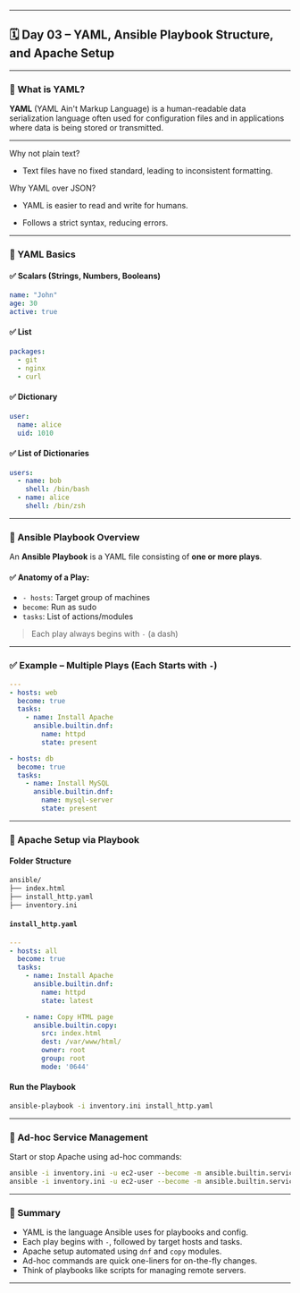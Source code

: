 
---

## 🗓️ Day 03 – YAML, Ansible Playbook Structure, and Apache Setup

---

### 🔹 What is YAML?

**YAML** (YAML Ain't Markup Language) is a human-readable data serialization language often used for configuration files and in applications where data is being stored or transmitted.

---
Why not plain text?

* Text files have no fixed standard, leading to inconsistent formatting.

Why YAML over JSON?

* YAML is easier to read and write for humans.

* Follows a strict syntax, reducing errors.



---

### 🔹 YAML Basics

#### ✅ Scalars (Strings, Numbers, Booleans)

```yaml
name: "John"
age: 30
active: true
```

#### ✅ List

```yaml
packages:
  - git
  - nginx
  - curl
```

#### ✅ Dictionary

```yaml
user:
  name: alice
  uid: 1010
```

#### ✅ List of Dictionaries

```yaml
users:
  - name: bob
    shell: /bin/bash
  - name: alice
    shell: /bin/zsh
```

---

### 🔹 Ansible Playbook Overview

An **Ansible Playbook** is a YAML file consisting of **one or more plays**.

#### ✅ Anatomy of a Play:

* `- hosts`: Target group of machines
* `become`: Run as sudo
* `tasks`: List of actions/modules

> Each play always begins with `-` (a dash)

---

### ✅ Example – Multiple Plays (Each Starts with `-`)

```yaml
---
- hosts: web
  become: true
  tasks:
    - name: Install Apache
      ansible.builtin.dnf:
        name: httpd
        state: present

- hosts: db
  become: true
  tasks:
    - name: Install MySQL
      ansible.builtin.dnf:
        name: mysql-server
        state: present
```

---

### 🔹 Apache Setup via Playbook

#### Folder Structure

```bash
ansible/
├── index.html
├── install_http.yaml
├── inventory.ini
```

#### `install_http.yaml`

```yaml
---
- hosts: all
  become: true
  tasks:
    - name: Install Apache
      ansible.builtin.dnf:
        name: httpd
        state: latest

    - name: Copy HTML page
      ansible.builtin.copy:
        src: index.html
        dest: /var/www/html/
        owner: root
        group: root
        mode: '0644'
```

#### Run the Playbook

```bash
ansible-playbook -i inventory.ini install_http.yaml
```

---

### 🔹 Ad-hoc Service Management

Start or stop Apache using ad-hoc commands:

```bash
ansible -i inventory.ini -u ec2-user --become -m ansible.builtin.service -a "name=httpd state=started" all
ansible -i inventory.ini -u ec2-user --become -m ansible.builtin.service -a "name=httpd state=stopped" all
```

---




### 🔹 Summary

* YAML is the language Ansible uses for playbooks and config.
* Each play begins with `-`, followed by target hosts and tasks.
* Apache setup automated using `dnf` and `copy` modules.
* Ad-hoc commands are quick one-liners for on-the-fly changes.
* Think of playbooks like scripts for managing remote servers.

---

